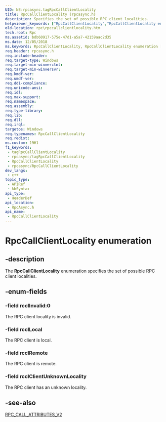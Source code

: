 ```yaml
---
UID: NE:rpcasync.tagRpcCallClientLocality
title: RpcCallClientLocality (rpcasync.h)
description: Specifies the set of possible RPC client localities.
helpviewer_keywords: ["RpcCallClientLocality","RpcCallClientLocality enumeration [RPC]","rcclClientUnknownLocality","rcclInvalid","rcclLocal","rcclRemote","rpc.rpccallclientlocality","rpcasync/RpcCallClientLocality","rpcasync/rcclClientUnknownLocality","rpcasync/rcclInvalid","rpcasync/rcclLocal","rpcasync/rcclRemote"]
old-location: rpc\rpccallclientlocality.htm
tech.root: Rpc
ms.assetid: bdb60917-575e-47d1-a5a7-42159aac2d35
ms.date: 12/05/2018
ms.keywords: RpcCallClientLocality, RpcCallClientLocality enumeration [RPC], rcclClientUnknownLocality, rcclInvalid, rcclLocal, rcclRemote, rpc.rpccallclientlocality, rpcasync/RpcCallClientLocality, rpcasync/rcclClientUnknownLocality, rpcasync/rcclInvalid, rpcasync/rcclLocal, rpcasync/rcclRemote
req.header: rpcasync.h
req.include-header: 
req.target-type: Windows
req.target-min-winverclnt: 
req.target-min-winversvr: 
req.kmdf-ver: 
req.umdf-ver: 
req.ddi-compliance: 
req.unicode-ansi: 
req.idl: 
req.max-support: 
req.namespace: 
req.assembly: 
req.type-library: 
req.lib: 
req.dll: 
req.irql: 
targetos: Windows
req.typenames: RpcCallClientLocality
req.redist: 
ms.custom: 19H1
f1_keywords:
 - tagRpcCallClientLocality
 - rpcasync/tagRpcCallClientLocality
 - RpcCallClientLocality
 - rpcasync/RpcCallClientLocality
dev_langs:
 - c++
topic_type:
 - APIRef
 - kbSyntax
api_type:
 - HeaderDef
api_location:
 - RpcAsync.h
api_name:
 - RpcCallClientLocality
---
```


# RpcCallClientLocality enumeration


## -description

The <b>RpcCallClientLocality</b> enumeration specifies the set of possible RPC client localities.

## -enum-fields

### -field rcclInvalid:0

The RPC client locality is invalid.

### -field rcclLocal

The RPC client is local.

### -field rcclRemote

The RPC client is remote.

### -field rcclClientUnknownLocality

The RPC client has an unknown locality.

## -see-also

<a href="/windows/desktop/api/rpcasync/ns-rpcasync-rpc_call_attributes_v2_a">RPC_CALL_ATTRIBUTES_V2</a>
